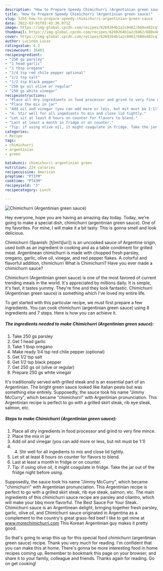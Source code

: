 ```yaml
---
description: "How to Prepare Speedy Chimichurri (Argentinian green sauce)"
title: "How to Prepare Speedy Chimichurri (Argentinian green sauce)"
slug: 5355-how-to-prepare-speedy-chimichurri-argentinian-green-sauce
date: 2022-03-01T03:43:36.071Z
image: https://img-global.cpcdn.com/recipes/6269264b1a2c0462/680x482cq70/chimichurri-argentinian-green-sauce-recipe-main-photo.jpg
thumbnail: https://img-global.cpcdn.com/recipes/6269264b1a2c0462/680x482cq70/chimichurri-argentinian-green-sauce-recipe-main-photo.jpg
cover: https://img-global.cpcdn.com/recipes/6269264b1a2c0462/680x482cq70/chimichurri-argentinian-green-sauce-recipe-main-photo.jpg
author: Lucinda Lucas
ratingvalue: 4.2
reviewcount: 16401
recipeingredient:
- "250 gs parsley"
- "1 head garlic"
- "1 tbsp oregano"
- "1/4 tsp red chile pepper optional"
- "1/2 tsp salt"
- "1/2 tsp black pepper"
- "250 gs oil olive or regular"
- "250 gs white vinegar"
recipeinstructions:
- "Place all dry ingredients in food processor and grind to very fine mince."
- "Place the mix in jar"
- "Add oil and vinegar (you can add more or less, but mit must be 1:1)"
- "4. Stir well for all ingedients to mix and close lid tightly."
- "Let sit at least 8 hours on counter for flavors to blend."
- "Last at least a month in fridge or on counter."
- "Tip: if using olive oil, it might coagulate in fridge. Take the jar out of the fridge night before using."
categories:
- Recipe
tags:
- chimichurri
- argentinian
- green

katakunci: chimichurri argentinian green 
nutrition: 224 calories
recipecuisine: American
preptime: "PT37M"
cooktime: "PT43M"
recipeyield: "3"
recipecategory: Lunch

---
```



![Chimichurri (Argentinian green sauce)](https://img-global.cpcdn.com/recipes/6269264b1a2c0462/680x482cq70/chimichurri-argentinian-green-sauce-recipe-main-photo.jpg)

Hey everyone, hope you are having an amazing day today. Today, we're going to make a special dish, chimichurri (argentinian green sauce). One of my favorites. For mine, I will make it a bit tasty. This is gonna smell and look delicious.

Chimichurri (Spanish: [tʃimiˈtʃuri]) is an uncooked sauce of Argentine origin, used both as an ingredient in cooking and as a table condiment for grilled meat. Argentinean chimichurri is made with chopped fresh parsley, oregano, garlic, olive oil, vinegar, and red pepper flakes. A colorful and flavorful addition, chimichurri What is Chimichurri? Have you ever made a chimichurri sauce?

Chimichurri (Argentinian green sauce) is one of the most favored of current trending meals in the world. It's appreciated by millions daily. It is simple, it's fast, it tastes yummy. They're fine and they look fantastic. Chimichurri (Argentinian green sauce) is something which I've loved my entire life.


To get started with this particular recipe, we must first prepare a few ingredients. You can cook chimichurri (argentinian green sauce) using 8 ingredients and 7 steps. Here is how you can achieve it.

<!--inarticleads1-->

##### The ingredients needed to make Chimichurri (Argentinian green sauce):

1. Take 250 gs parsley
1. Get 1 head garlic
1. Take 1 tbsp oregano
1. Make ready 1/4 tsp red chile pepper (optional)
1. Get 1/2 tsp salt
1. Get 1/2 tsp black pepper
1. Get 250 gs oil (olive or regular)
1. Prepare 250 gs white vinegar


It&#39;s traditionally served with grilled steak and is an essential part of an Argentinian. The bright green sauce looked like Italian pesto but was something else entirely. Supposedly, the sauce took his name &#34;Jimmy McCurry&#34;, which became &#34;chimichurri&#34; with Argentinian pronunciation. This Argentinian recipe is perfect to go with a grilled skirt steak, rib eye steak, salmon, etc. 

<!--inarticleads2-->

##### Steps to make Chimichurri (Argentinian green sauce):

1. Place all dry ingredients in food processor and grind to very fine mince.
1. Place the mix in jar
1. Add oil and vinegar (you can add more or less, but mit must be 1:1)
1. 4. Stir well for all ingedients to mix and close lid tightly.
1. Let sit at least 8 hours on counter for flavors to blend.
1. Last at least a month in fridge or on counter.
1. Tip: if using olive oil, it might coagulate in fridge. Take the jar out of the fridge night before using.


Supposedly, the sauce took his name &#34;Jimmy McCurry&#34;, which became &#34;chimichurri&#34; with Argentinian pronunciation. This Argentinian recipe is perfect to go with a grilled skirt steak, rib eye steak, salmon, etc. The main ingredients of this chimichurri sauce recipe are parsley and cilantro, which will make your bbq more flavorful. The Best Sauce For Your Steak. Chimichurri sauce is an Argentinean delight, bringing together fresh parsley, garlic, olive oil, and Chimichurri sauce originated in Argentina as a complement to the country&#39;s great grass-fed beef I like to get mine at www.morechimichurri.com This Korean Argentinian guy makes it pretty good. 

So that's going to wrap this up for this special food chimichurri (argentinian green sauce) recipe. Thank you very much for reading. I'm confident that you can make this at home. There's gonna be more interesting food in home recipes coming up. Remember to bookmark this page on your browser, and share it to your family, colleague and friends. Thanks again for reading. Go on get cooking!
